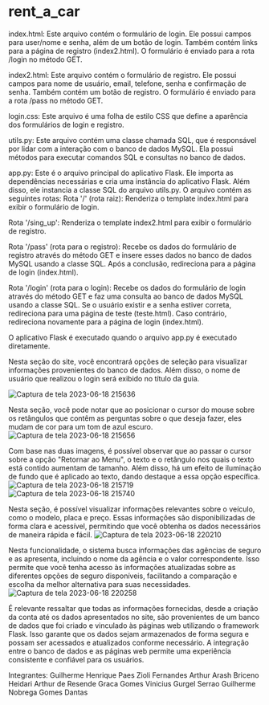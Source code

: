 # rent_a_car
index.html: Este arquivo contém o formulário de login. Ele possui campos para user/nome e senha, além de um botão de login. Também contém links para a página de registro (index2.html). O formulário é enviado para a rota /login no método GET.

index2.html: Este arquivo contém o formulário de registro. Ele possui campos para nome de usuário, email, telefone, senha e confirmação de senha. Também contém um botão de registro. O formulário é enviado para a rota /pass no método GET.

login.css: Este arquivo é uma folha de estilo CSS que define a aparência dos formulários de login e registro.

utils.py: Este arquivo contém uma classe chamada SQL, que é responsável por lidar com a interação com o banco de dados MySQL. Ela possui métodos para executar comandos SQL e consultas no banco de dados.

app.py: Este é o arquivo principal do aplicativo Flask. Ele importa as dependências necessárias e cria uma instância do aplicativo Flask. Além disso, ele instancia a classe SQL do arquivo utils.py. O arquivo contém as seguintes rotas:
Rota '/' (rota raiz): Renderiza o template index.html para exibir o formulário de login.

Rota '/sing_up': Renderiza o template index2.html para exibir o formulário de registro.

Rota '/pass' (rota para o registro): Recebe os dados do formulário de registro através do método GET e insere esses dados no banco de dados MySQL usando a classe SQL. Após a conclusão, redireciona para a página de login (index.html).

Rota '/login' (rota para o login): Recebe os dados do formulário de login através do método GET e faz uma consulta ao banco de dados MySQL usando a classe SQL. Se o usuário existir e a senha estiver correta, redireciona para uma página de teste (teste.html). Caso contrário, redireciona novamente para a página de login (index.html).

O aplicativo Flask é executado quando o arquivo app.py é executado diretamente.

Nesta seção do site, você encontrará opções de seleção para visualizar informações provenientes do banco de dados. Além disso, o nome de usuário que realizou o login será exibido no título da guia.

![Captura de tela 2023-06-18 215636](https://github.com/Guilhermehzf/rent_a_car/assets/110517542/08c6ba22-aa4b-48c4-8c04-f74d1afea028)

Nesta seção, você pode notar que ao posicionar o cursor do mouse sobre os retângulos que contêm as perguntas sobre o que deseja fazer, eles mudam de cor para um tom de azul escuro.
![Captura de tela 2023-06-18 215656](https://github.com/Guilhermehzf/rent_a_car/assets/110517542/78f72197-6696-4392-905e-7d15e0806eb7)

Com base nas duas imagens, é possível observar que ao passar o cursor sobre a opção "Retornar ao Menu", o texto e o retângulo nos quais o texto está contido aumentam de tamanho. Além disso, há um efeito de iluminação de fundo que é aplicado ao texto, dando destaque a essa opção específica.  
![Captura de tela 2023-06-18 215719](https://github.com/Guilhermehzf/rent_a_car/assets/110517542/1e503d4a-5337-4623-bd7a-0d625d1c55ec)
![Captura de tela 2023-06-18 215740](https://github.com/Guilhermehzf/rent_a_car/assets/110517542/91cd7feb-e8d9-448e-aa0f-e7a689d29823)

Nesta seção, é possível visualizar informações relevantes sobre o veículo, como o modelo, placa e preço. Essas informações são disponibilizadas de forma clara e acessível, permitindo que você obtenha os dados necessários de maneira rápida e fácil.
![Captura de tela 2023-06-18 220210](https://github.com/Guilhermehzf/rent_a_car/assets/110517542/c5df8aa0-a3de-4dc3-9c3e-64cd668b93ec)

Nesta funcionalidade, o sistema busca informações das agências de seguro e as apresenta, incluindo o nome da agência e o valor correspondente. Isso permite que você tenha acesso às informações atualizadas sobre as diferentes opções de seguro disponíveis, facilitando a comparação e escolha da melhor alternativa para suas necessidades.
![Captura de tela 2023-06-18 220258](https://github.com/Guilhermehzf/rent_a_car/assets/110517542/f4be06f3-2b06-4397-9b5a-d02b5f842468)

É relevante ressaltar que todas as informações fornecidas, desde a criação da conta até os dados apresentados no site, são provenientes de um banco de dados que foi criado e vinculado às páginas web utilizando o framework Flask. Isso garante que os dados sejam armazenados de forma segura e possam ser acessados e atualizados conforme necessário. A integração entre o banco de dados e as páginas web permite uma experiência consistente e confiável para os usuários. 

Integrantes: 
Guilherme Henrique Paes Zioli Fernandes
Arthur Arash Briceno Heidari
Arthur de Resende Graca Gomes
Vinicius Gurgel Serrao
Guilherme Nobrega Gomes Dantas
